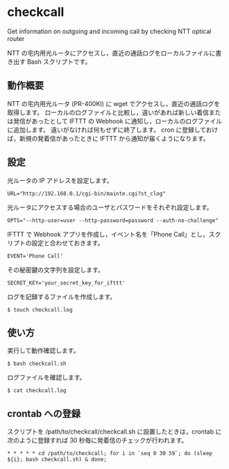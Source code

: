 # checkcall
Get information on outgoing and incoming call by checking NTT optical router 

NTT の宅内用光ルータにアクセスし，直近の通話ログをローカルファイルに書き出す Bash スクリプトです。

## 動作概要
NTT の宅内用光ルータ (PR-400KI) に wget でアクセスし，直近の通話ログを取得します。
ローカルのログファイルと比較し，違いがあれば新しい着信または発信があったとして IFTTT の Webhook に通知し，ローカルのログファイルに追加します。
違いがなければ何もせずに終了します。
cron に登録しておけば，新規の発着信があったときに IFTTT から通知が届くようになります。

## 設定
光ルータの IP アドレスを設定します。
```
URL="http://192.168.0.1/cgi-bin/mainte.cgi?st_clog"
```
光ルータにアクセスする場合のユーザとパスワードをそれぞれ設定します。
```
OPTS="--http-user=user --http-password=password --auth-no-challenge"
```
IFTTT で Webhook アプリを作成し，イベント名を「Phone Call」とし，スクリプトの設定と合わせておきます。
```
EVENT='Phone Call'
```

その秘密鍵の文字列を設定します。
```
SECRET_KEY='your_secret_key_for_ifttt'
```
ログを記録するファイルを作成します。
```
$ touch checkcall.log
```

## 使い方
実行して動作確認します。
```
$ bash checkcall.sh
```
ログファイルを確認します。
```
$ cat checkcall.log
```

## crontab への登録
スクリプトを /path/to/checkcall/checkcall.sh に設置したときは，crontab に次のように登録すれば 30 秒毎に発着信のチェックが行われます。
```
* * * * * cd /path/to/checkcall; for i in `seq 0 30 59`; do (sleep ${i}; bash checkcall.sh) & done;
```
